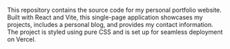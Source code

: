 This repository contains the source code for my personal portfolio website. Built with React and Vite, this single-page application showcases my projects, includes a personal blog, and provides my contact information. The project is styled using pure CSS and is set up for seamless deployment on Vercel.